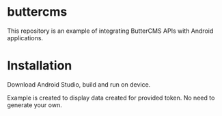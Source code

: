 # buttercms
This repository is an example of integrating ButterCMS APIs with Android applications.

# Installation
Download Android Studio, build and run on device. 

Example is created to display data created for provided token. No need to generate your own.

